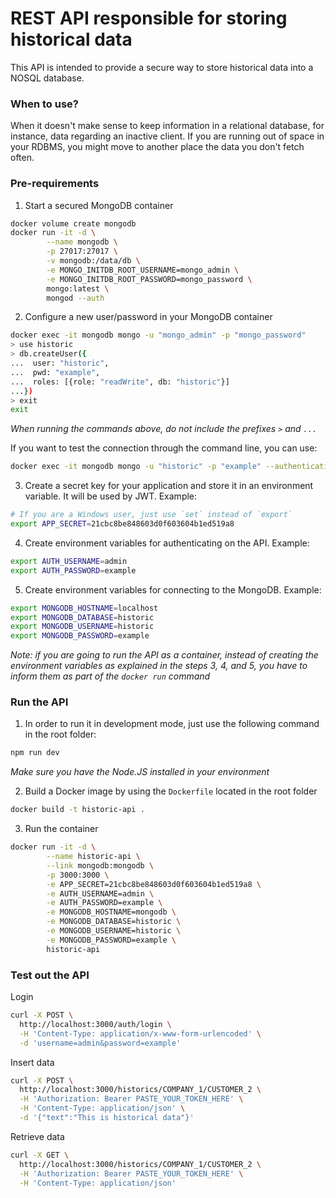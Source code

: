 # REST API responsible for storing historical data
This API is intended to provide a secure way to store historical data into a NOSQL database.

### When to use?
When it doesn't make sense to keep information in a relational database, for instance, data regarding an inactive client.
If you are running out of space in your RDBMS, you might move to another place the data you don't fetch often.

### Pre-requirements
1. Start a secured MongoDB container
```bash
docker volume create mongodb
docker run -it -d \
        --name mongodb \
        -p 27017:27017 \
        -v mongodb:/data/db \
        -e MONGO_INITDB_ROOT_USERNAME=mongo_admin \
        -e MONGO_INITDB_ROOT_PASSWORD=mongo_password \
        mongo:latest \
        mongod --auth
```

2. Configure a new user/password in your MongoDB container
```bash
docker exec -it mongodb mongo -u "mongo_admin" -p "mongo_password"
> use historic
> db.createUser({
...  user: "historic",
...  pwd: "example",
...  roles: [{role: "readWrite", db: "historic"}]
...})
> exit
exit
```

_When running the commands above, do not include the prefixes `>` and `...`_

If you want to test the connection through the command line, you can use:
```bash
docker exec -it mongodb mongo -u "historic" -p "example" --authenticationDatabase "historic"
```

3. Create a secret key for your application and store it in an environment variable. It will be used by JWT. Example:
```bash
# If you are a Windows user, just use `set` instead of `export`
export APP_SECRET=21cbc8be848603d0f603604b1ed519a8
```

4. Create environment variables for authenticating on the API. Example:
```bash
export AUTH_USERNAME=admin
export AUTH_PASSWORD=example
```

5. Create environment variables for connecting to the MongoDB. Example:
```bash
export MONGODB_HOSTNAME=localhost
export MONGODB_DATABASE=historic
export MONGODB_USERNAME=historic
export MONGODB_PASSWORD=example
```

_Note: if you are going to run the API as a container, instead of creating the environment variables as explained in the steps 3, 4, and 5, you have to inform them as part of the `docker run` command_

### Run the API
1. In order to run it in development mode, just use the following command in the root folder:
```bash
npm run dev
```

_Make sure you have the Node.JS installed in your environment_

2. Build a Docker image by using the `Dockerfile` located in the root folder
```bash
docker build -t historic-api .
```

3. Run the container
```bash
docker run -it -d \
        --name historic-api \
        --link mongodb:mongodb \
        -p 3000:3000 \
        -e APP_SECRET=21cbc8be848603d0f603604b1ed519a8 \
        -e AUTH_USERNAME=admin \
        -e AUTH_PASSWORD=example \
        -e MONGODB_HOSTNAME=mongodb \
        -e MONGODB_DATABASE=historic \
        -e MONGODB_USERNAME=historic \
        -e MONGODB_PASSWORD=example \
        historic-api
```

### Test out the API

Login
```bash
curl -X POST \
  http://localhost:3000/auth/login \
  -H 'Content-Type: application/x-www-form-urlencoded' \
  -d 'username=admin&password=example'
```

Insert data
```bash
curl -X POST \
  http://localhost:3000/historics/COMPANY_1/CUSTOMER_2 \
  -H 'Authorization: Bearer PASTE_YOUR_TOKEN_HERE' \
  -H 'Content-Type: application/json' \
  -d '{"text":"This is historical data"}'
```

Retrieve data
```bash
curl -X GET \
  http://localhost:3000/historics/COMPANY_1/CUSTOMER_2 \
  -H 'Authorization: Bearer PASTE_YOUR_TOKEN_HERE' \
  -H 'Content-Type: application/json'
```
